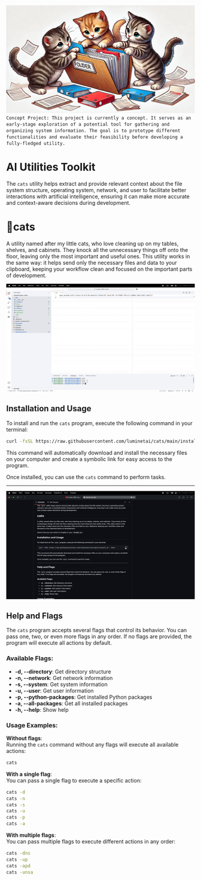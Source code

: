 ![Cat Image](https://github.com/luminetai/cats/blob/main/cats.png)
`Concept Project: This project is currently a concept. It serves as an early-stage exploration of a potential tool for gathering and organizing system information. The goal is to prototype different functionalities and evaluate their feasibility before developing a fully-fledged utility.`


# AI Utilities Toolkit

The `cats` utility helps extract and provide relevant context about the file system structure, operating system, network, and user to facilitate better interactions with artificial intelligence, ensuring it can make more accurate and context-aware decisions during development.

# 🐾cats
A utility named after my little cats, who love cleaning up on my tables, shelves, and cabinets. They knock all the unnecessary things off onto the floor, leaving only the most important and useful ones. This utility works in the same way: it helps send only the necessary files and data to your clipboard, keeping your workflow clean and focused on the important parts of development.

![cats](cats.gif)

## Installation and Usage

To install and run the `cats` program, execute the following command in your terminal:

```bash
curl -fsSL https://raw.githubusercontent.com/luminetai/cats/main/install.sh | bash
```

This command will automatically download and install the necessary files on your computer and create a symbolic link for easy access to the program.

Once installed, you can use the `cats` command to perform tasks.

---

![install](install.gif)

## Help and Flags  

The `cats` program accepts several flags that control its behavior. You can pass one, two, or even more flags in any order. If no flags are provided, the program will execute all actions by default.  

### Available Flags:  
- **-d, --directory**: Get directory structure  
- **-n, --network**: Get network information  
- **-s, --system**: Get system information  
- **-u, --user**: Get user information  
- **-p, --python-packages**: Get installed Python packages  
- **-a, --all-packages**: Get all installed packages 
- **-h, --help**: Show help  

### Usage Examples:  

**Without flags**:  
Running the `cats` command without any flags will execute all available actions:  
```bash
cats
```

**With a single flag**:  
You can pass a single flag to execute a specific action:  
```bash
cats -d
cats -n
cats -s
cats -u
cats -p
cats -a
```

**With multiple flags**:  
You can pass multiple flags to execute different actions in any order:  
```bash
cats -dns
cats -up
cats -apd
cats -unsa
```
